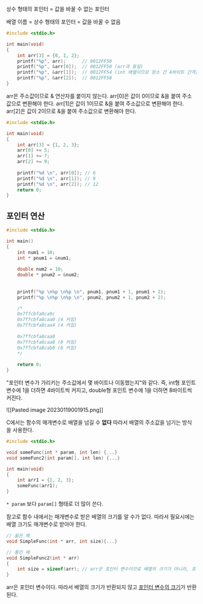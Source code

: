 상수 형태의 포인터 = 값을 바꿀 수 없는 포인터

배열 이름 = 상수 형태의 포인터 = 값을 바꿀 수 없음

```c
#include <stdio.h>

int main(void)
{
	int arr[3] = {0, 1, 2};
	printf("%p", arr);      // 0012FF50
	printf("%p", &arr[0]);  // 0012FF50 (arr과 동일)
	printf("%p", &arr[1]);  // 0012FF54 (int 배열이므로 원소 간 4바이트 간격)
	printf("%p", &arr[2]);  // 0012FF58
}
```

arr은 주소값이므로 & 연산자를 붙이지 않는다.
arr[0]은 값이 0이므로 &을 붙여 주소값으로 변환해야 한다.
arr[1]은 값이 1이므로 &을 붙여 주소값으로 변환해야 한다.
arr[2]은 값이 2이므로 &을 붙여 주소값으로 변환해야 한다.

```c
#include <stdio.h>

int main(void)
{
    int arr[3] = {1, 2, 3};
    arr[0] += 5;
    arr[1] += 7;
    arr[2] += 9;
    
    printf("%d \n", arr[0]); // 6
    printf("%d \n", arr[1]); // 9
    printf("%d \n", arr[2]); // 12
    return 0;
}
```

## 포인터 연산
```c
#include <stdio.h>

int main()
{
    int num1 = 10;
    int * pnum1 = &num1;
    
    double num2 = 10;
    double * pnum2 = &num2;
    
    
    printf("%p \n%p \n%p \n", pnum1, pnum1 + 1, pnum1 + 2);
    printf("%p \n%p \n%p \n", pnum2, pnum2 + 1, pnum2 + 2);

	/*
	0x7ffcbfa8ca9c 
	0x7ffcbfa8caa0 (4 커짐)
	0x7ffcbfa8caa4 (4 커짐)
	
	0x7ffcbfa8caa0 
	0x7ffcbfa8caa8 (8 커짐)
	0x7ffcbfa8cab0 (8 커짐)
	*/
    
    return 0;
}
```
"포인터 변수가 가리키는 주소값에서 몇 바이트나 이동했는지"와 같다.
즉, int형 포인트 변수에 1을 더하면 4바이트씩 커지고, double형 포인트 변수에 1을 더하면 8바이트씩 커진다.

![[Pasted image 20230119001915.png]]


C에서는 함수의 매개변수로 배열을 넘길 수 **없다**
따라서 배열의 주소값을 넘기는 방식을 사용한다.

```c
#include <stdio.h>

void someFunc(int * param, int len) {...}
void someFunc2(int param[], int len) {...}

int main(void)
{
	int arr1 = {1, 2, 3};
	someFunc(arr1);
}
```
`* param` 보다 `param[]` 형태로 더 많이 쓴다.



참고로 함수 내에서는 매개변수로 받은 배열의 크기를 알 수가 없다.
따라서 필요시에는 배열 크기도 매개변수로 받아야 한다.

```c
// 옳은 예
void SimpleFunc(int * arr, int size){...}

// 틀린 예
void SimpleFunc2(int * arr)
{
	int size = sizeof(arr); // arr은 포인터 변수이므로 배열의 크기가 아니라, 포인터 변수의 크기를 반환함
}
```

arr은 포인터 변수이다. 따라서 배열의 크기가 반환되지 않고 [포인터 변수의 크기](./포인터%20변수의%20크기.md)가 반환된다.